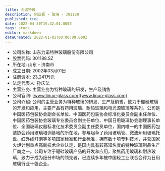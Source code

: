 ```yaml
---
title: 力诺特玻
description: 创业板 - 玻璃 - 301188
published: true
date: 2022-04-30T19:32:01.000Z
tags: stock
editor: markdown
dateCreated: 2022-01-01T00:00:00.000Z
---
```


- 公司名称: 山东力诺特种玻璃股份有限公司
- 股票代码: 301188.SZ
- 所在地: 山东 - 济南市
- 成立日期: 2002年03月01日
- 注册资本: 23,241万元
- 法定代表人: 孙庆法
- 主营业务: 主营业务为特种玻璃的研发，生产及销售
- 公司官网: [www.linuo-glass.com](www.linuo-glass.com)
- 公司介绍: 公司的主营业务为特种玻璃的研发、生产及销售，致力于硼硅玻璃的开发和应用，主要产品有药用玻璃、耐热玻璃和电光源玻璃等系列。公司是中国医药包装协会副会长单位、中国医药包装协会标准化委员会副主任单位、中国医药包装协会玻璃专业委员会副主任单位、中国日用玻璃协会副理事长单位、全国玻璃仪器标准化技术委员会副主任委员单位，国内唯一的中国医药包装协会药用玻璃培训基地的所在地，参与起草了药用玻璃管、微波炉用玻璃托盘、红外线灯泡等多项国家标准和行业标准，拥有数十项专利技术，并获国家火炬计划重点高新技术企业认定，是国内具有较高知名度的特种玻璃制品生产厂商之一。公司专注于硼硅玻璃产品的开发和应用，聚焦药用玻璃和耐热玻璃，致力于成为细分市场的领先者，已连续多年被中国轻工业联合会评为日用玻璃行业十强企业。


